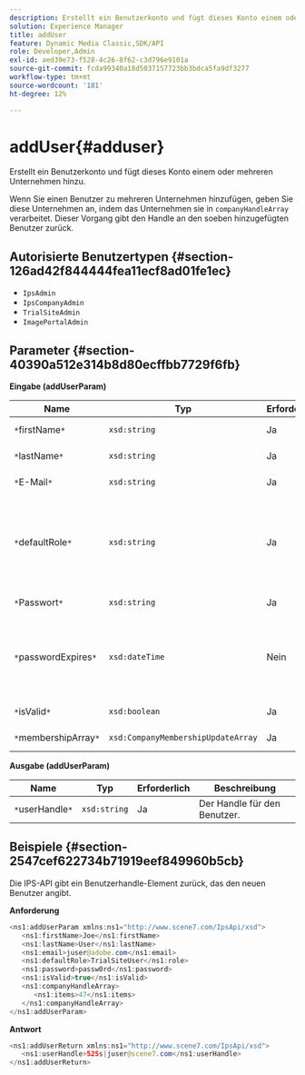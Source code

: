 ```yaml
---
description: Erstellt ein Benutzerkonto und fügt dieses Konto einem oder mehreren Unternehmen hinzu.
solution: Experience Manager
title: addUser
feature: Dynamic Media Classic,SDK/API
role: Developer,Admin
exl-id: aed39e73-f528-4c26-8f62-c3d796e9101a
source-git-commit: fcda99340a18d5037157723bb3bdca5fa9df3277
workflow-type: tm+mt
source-wordcount: '181'
ht-degree: 12%

---
```


# addUser{#adduser}

Erstellt ein Benutzerkonto und fügt dieses Konto einem oder mehreren Unternehmen hinzu.

Wenn Sie einen Benutzer zu mehreren Unternehmen hinzufügen, geben Sie diese Unternehmen an, indem das Unternehmen sie in `companyHandleArray` verarbeitet. Dieser Vorgang gibt den Handle an den soeben hinzugefügten Benutzer zurück.

## Autorisierte Benutzertypen {#section-126ad42f844444fea11ecf8ad01fe1ec}

* `IpsAdmin`
* `IpsCompanyAdmin`
* `TrialSiteAdmin`
* `ImagePortalAdmin`

## Parameter {#section-40390a512e314b8d80ecffbb7729f6fb}

**Eingabe (addUserParam)**

| Name | Typ | Erforderlich | Beschreibung |
|---|---|---|---|
| `*`firstName`*` | `xsd:string` | Ja | Der Vorname des Benutzers. |
| `*`lastName`*` | `xsd:string` | Ja | Der Nachname des Benutzers. |
| `*`E-Mail`*` | `xsd:string` | Ja | Die E-Mail-Adresse des Benutzers. |
| `*`defaultRole`*` | `xsd:string` | Ja | Legt die Rolle für einen Benutzer in jedem Unternehmen fest, zu dem er gehört. Beachten Sie jedoch, dass die Rolle `IpsAdmin` andere Unternehmenseinstellungen außer Kraft setzt. |
| `*`Passwort`*` | `xsd:string` | Ja | Legt das Kennwort des Benutzers fest |
| `*`passwordExpires`*` | `xsd:dateTime` | Nein | Legt die Gültigkeitsdauer des Kennworts fest. Geben Sie die Zeitzone an, in der die Anforderung übergeben wird. Die Zeitzonen werden auf die &quot;Central Time&quot;eingestellt. |
| `*`isValid`*` | `xsd:boolean` | Ja | Bestimmt, ob der Benutzer gültig ist. |
| `*`membershipArray`*` | `xsd:CompanyMembershipUpdateArray` | Ja | Ein Array von Unternehmens-Handles. |

**Ausgabe (addUserParam)**

| Name | Typ | Erforderlich | Beschreibung |
|---|---|---|---|
| `*`userHandle`*` | `xsd:string` | Ja | Der Handle für den Benutzer. |

## Beispiele {#section-2547cef622734b71919eef849960b5cb}

Die IPS-API gibt ein Benutzerhandle-Element zurück, das den neuen Benutzer angibt.

**Anforderung**

```java
<ns1:addUserParam xmlns:ns1="http://www.scene7.com/IpsApi/xsd">
   <ns1:firstName>Joe</ns1:firstName>
   <ns1:lastName>User</ns1:lastName>
   <ns1:email>juser@adobe.com</ns1:email>
   <ns1:defaultRole>TrialSiteUser</ns1:role>
   <ns1:password>passw0rd</ns1:password>
   <ns1:isValid>true</ns1:isValid>
   <ns1:companyHandleArray>
      <ns1:items>47</ns1:items>
   </ns1:companyHandleArray>
</ns1:addUserParam>
```

**Antwort**

```java
<ns1:addUserReturn xmlns:ns1="http://www.scene7.com/IpsApi/xsd">
   <ns1:userHandle>525s|juser@scene7.com</ns1:userHandle>
</ns1:addUserReturn>
```

